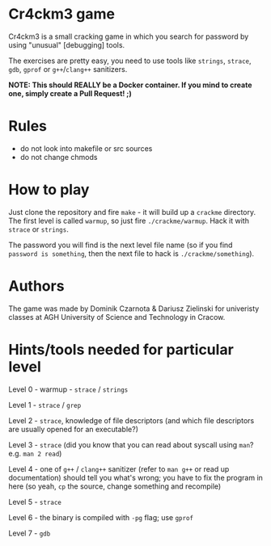 # Cr4ckm3 game

Cr4ckm3 is a small cracking game in which you search for password by using "unusual" [debugging] tools.

The exercises are pretty easy, you need to use tools like `strings`, `strace`, `gdb`, `gprof` or `g++`/`clang++` sanitizers.

**NOTE: This should REALLY be a Docker container. If you mind to create one, simply create a Pull Request! ;)**

# Rules

* do not look into makefile or src sources
* do not change chmods


# How to play

Just clone the repository and fire `make` - it will build up a `crackme` directory. The first level is called `warmup`, so just fire `./crackme/warmup`. Hack it with `strace` or `strings`.

The password you will find is the next level file name (so if you find `password is something`, then the next file to hack is `./crackme/something`).


# Authors

The game was made by Dominik Czarnota & Dariusz Zielinski for univeristy classes at AGH University of Science and Technology in Cracow.


# Hints/tools needed for particular level

Level 0 - warmup - `strace` / `strings`

Level 1 - `strace` / `grep`

Level 2 - `strace`, knowledge of file descriptors (and which file descriptors are usually opened for an executable?)

Level 3 - `strace` (did you know that you can read about syscall using `man`? e.g. `man 2 read`)

Level 4 - one of `g++` / `clang++` sanitizer (refer to `man g++` or read up documentation) should tell you what's wrong; you have to fix the program in here (so yeah, `cp` the source, change something and recompile)

Level 5 - `strace`

Level 6 - the binary is compiled with `-pg` flag; use `gprof`

Level 7 - `gdb`

